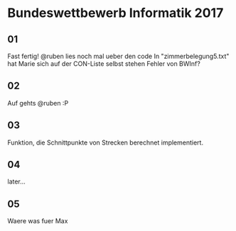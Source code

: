 # Bundeswettbewerb Informatik 2017

## 01	
Fast fertig! @ruben lies noch mal ueber den code
In "zimmerbelegung5.txt" hat Marie sich auf der CON-Liste selbst stehen	
Fehler von BWInf?


## 02
Auf gehts @ruben :P


## 03
Funktion, die Schnittpunkte von Strecken berechnet implementiert.


## 04
later...


## 05
Waere was fuer Max
